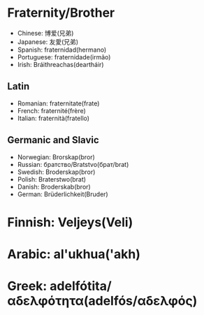 # Fraternity/Brother

- Chinese: 博爱(兄弟)
- Japanese: 友愛(兄弟)
- Spanish: fraternidad(hermano)
- Portuguese: fraternidade(irmão)
- Irish: Bráithreachas(deartháir)

## Latin

- Romanian: fraternitate(frate)
- French: fraternité(frère)
- Italian: fraternità(fratello)

## Germanic and Slavic

- Norwegian: Brorskap(bror)
- Russian: братство/Bratstvo(брат/brat)
- Swedish: Broderskap(bror)
- Polish: Braterstwo(brat)
- Danish: Broderskab(bror)
- German: Brüderlichkeit(Bruder)

# Finnish: Veljeys(Veli)

# Arabic: al'ukhua('akh)

# Greek: adelfótita/αδελφότητα(adelfós/αδελφός)

